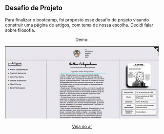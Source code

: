 ## Desafio de Projeto 

<p>Para finalizar o bootcamp, foi proposto esse desafio de projeto visando construir uma página de artigos, com tema de nossa escolha. Decidi falar sobre filosofia. </p>

<p align="center">Demo:</p>

<p align="center">
  <img src="assets/imagens/demo/demo.png" alt="Descrição da imagem">
</p>

<p align="center"><a href="https://osroubabrisa.netlify.app/">Veja no ar</a></p>
